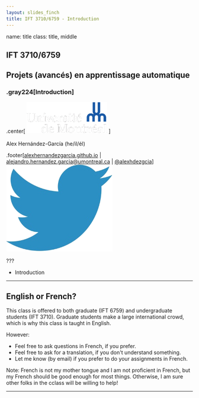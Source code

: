 ```yaml
---
layout: slides_finch
title: IFT 3710/6759 - Introduction
---
```


name: title
class: title, middle

## IFT 3710/6759
## Projets (avancés) en apprentissage automatique

### .gray224[Introduction]

.center[
<a href="http://www.umontreal.ca/"><img src="../../../assets/images/slides/logos/udem-white.png" alt="Mila" style="height: 6em"></a>
]
<br><br>
Alex Hernández-García (he/il/él)

.footer[[alexhernandezgarcia.github.io](https://alexhernandezgarcia.github.io/) | [alejandro.hernandez.garcia@umontreal.ca](mailto:alex.hernandez-garcia@mila.quebec) | [@alexhdezgcia](https://twitter.com/alexhdezgcia)] [![:scale 1em](../../../assets/images/slides/misc/twitter.png)](https://twitter.com/alexhdezgcia)

???

- Introduction

---

## English or French?

This class is offered to both graduate (IFT 6759) and undergraduate students (IFT 3710). Graduate students make a large international crowd, which is why this class is taught in English.

However:

* Feel free to ask questions in French, if you prefer.
* Feel free to ask for a translation, if you don't understand something.
* Let me know (by email) if you prefer to do your assignments in French.

Note: French is not my mother tongue and I am not proficient in French, but my French should be good enough for most things. Otherwise, I am sure other folks in the cclass will be willing to help!

---
